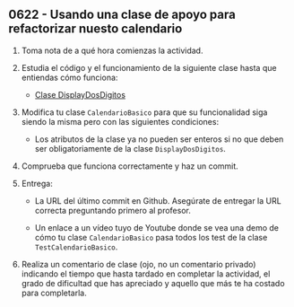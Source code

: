 ## 0622 - Usando una clase de apoyo para refactorizar nuesto calendario

1. Toma nota de a qué hora comienzas la actividad.

2. Estudia el código y el funcionamiento de la siguiente clase hasta que entiendas cómo funciona: 

    - [Clase DisplayDosDigitos](https://gist.github.com/miguelbayon/ba97e02e27fa64764bdd9da1a208b433)
  
2. Modifica tu clase `CalendarioBasico` para que su funcionalidad siga siendo la misma pero con las siguientes condiciones:

    - Los atributos de la clase ya no pueden ser enteros si no que deben ser obligatoriamente de la clase `DisplayDosDigitos`.
  
3. Comprueba que funciona correctamente y haz un commit.

7. Entrega:

    * La URL del último commit en Github. Asegúrate de entregar la URL correcta preguntando primero al profesor.
    
    * Un enlace a un vídeo tuyo de Youtube donde se vea una demo de cómo tu clase `CalendarioBasico` pasa todos los test de la clase `TestCalendarioBasico`.

8. Realiza un comentario de clase (ojo, no un comentario privado) indicando el tiempo que hasta tardado en completar la actividad, el grado de dificultad que has apreciado y aquello que más te ha costado para completarla.
